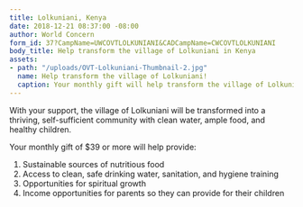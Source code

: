 ```yaml
---
title: Lolkuniani, Kenya
date: 2018-12-21 08:37:00 -08:00
author: World Concern
form_id: 37?CampName=UWCOVTLOLKUNIANI&CADCampName=CWCOVTLOLKUNIANI
body_title: Help transform the village of Lolkuniani in Kenya
assets:
- path: "/uploads/OVT-Lolkuniani-Thumbnail-2.jpg"
  name: Help transform the village of Lolkuniani!
  caption: Your monthly gift will help transform the village of Lolkuniani!
---
```


With your support, the village of Lolkuniani will be transformed into a thriving, self-sufficient community with clean water, ample food, and healthy children.

Your monthly gift of $39 or more will help provide:

1. Sustainable sources of nutritious food
2. Access to clean, safe drinking water, sanitation, and hygiene training
3. Opportunities for spiritual growth
4. Income opportunities for parents so they can provide for their children
